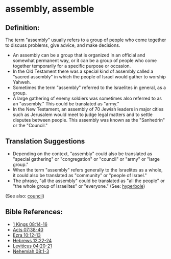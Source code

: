 # assembly, assemble #

## Definition: ##

The term "assembly" usually refers to a group of people who come together to discuss problems, give advice, and make decisions.

* An assembly can be a group that is organized in an official and somewhat permanent way, or it can be a group of people who come together temporarily for a specific purpose or occasion.
* In the Old Testament there was a special kind of assembly called a "sacred assembly" in which the people of Israel would gather to worship Yahweh.
* Sometimes the term "assembly" referred to the Israelites in general, as a group.
* A large gathering of enemy soldiers was sometimes also referred to as an "assembly." This could be translated as "army."
* In the New Testament, an assembly of 70 Jewish leaders in major cities such as Jerusalem would meet to judge legal matters and to settle disputes between people. This assembly was known as the "Sanhedrin" or the "Council."

## Translation Suggestions ##

* Depending on the context, "assembly" could also be translated as "special gathering" or "congregation" or "council" or "army" or "large group."
* When the term "assembly" refers generally to the Israelites as a whole, it could also be translated as "community" or "people of Israel."
* The phrase, "all the assembly" could be translated as "all the people" or "the whole group of Israelites" or "everyone." (See: [hyperbole](https://git.door43.org/Door43/en-ta-translate-vol2/src/master/content/figs_hyperbole.md))

(See also: [council](../other/council.md))

## Bible References: ##

* [1 Kings 08:14-16](https://door43.org/en/bible/notes/1ki/08/14)
* [Acts 07:38-40](https://door43.org/en/bible/notes/act/07/38)
* [Ezra 10:12-13](https://door43.org/en/bible/notes/ezr/10/12)
* [Hebrews 12:22-24](https://door43.org/en/bible/notes/heb/12/22)
* [Leviticus 04:20-21](https://door43.org/en/bible/notes/lev/04/20)
* [Nehemiah 08:1-3](https://door43.org/en/bible/notes/neh/08/01)

